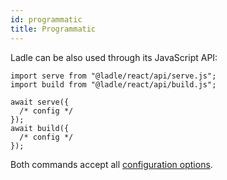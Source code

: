 ```yaml
---
id: programmatic
title: Programmatic
---
```


Ladle can be also used through its JavaScript API:

```tsx
import serve from "@ladle/react/api/serve.js";
import build from "@ladle/react/api/build.js";

await serve({
  /* config */
});
await build({
  /* config */
});
```

Both commands accept all [configuration options](./config#ladleconfigmjs).
